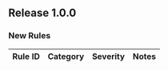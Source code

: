 ﻿## Release 1.0.0

### New Rules

Rule ID | Category | Severity | Notes
--------|----------|----------|--------------------

